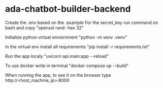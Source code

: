 # ada-chatbot-builder-backend
Create the .env based on the .example
For the secret_key run command on bash and copy
"openssl rand -hex 32"

Initialize python virtual enviornment
"python -m venv .venv"

In the virtual env install all requirements
"pip install -r requirements.txt"

Run the app localy
"uvicorn api.main:app --reload"

To use docker write in terminal
"docker compose up --build"

When running the app, to see it on the browser type http://<host_machine_ip>:8000
